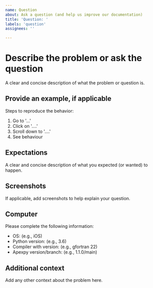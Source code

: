```yaml
---
name: Question
about: Ask a question (and help us improve our documentation)
title: 'Question: '
labels: 'question'
assignees: ''

---
```


Describe the problem or ask the question
========================================
A clear and concise description of what the problem or question is.

Provide an example, if applicable
---------------------------------
Steps to reproduce the behavior:
1. Go to '...'
2. Click on '....'
3. Scroll down to '....'
4. See behaviour

Expectations
------------
A clear and concise description of what you expected (or wanted) to happen.

Screenshots
-----------
If applicable, add screenshots to help explain your question.

Computer
--------
Please complete the following information:
* OS: (e.g., iOS)
* Python version: (e.g., 3.6)
* Compiler with version: (e.g., gfortran 22)
* Apexpy version/branch: (e.g., 1.1.0/main)

Additional context
------------------
Add any other context about the problem here.
